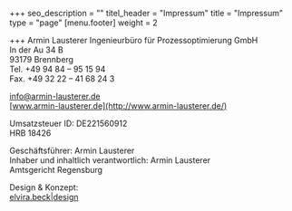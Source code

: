 +++
seo_description = ""
titel_header = "Impressum"
title = "Impressum"
type = "page"
[menu.footer]
weight = 2

+++
Armin Lausterer Ingenieurbüro für Prozessoptimierung GmbH  
In der Au 34 B  
93179 Brennberg  
Tel. +49 94 84 – 95 15 94  
Fax. +49 32 22 – 41 68 24 3

[info@armin-lausterer.de  
](mailto:info@armin-lausterer.de)[www.armin-lausterer.de](http://www.armin-lausterer.de/)

Umsatzsteuer ID: DE221560912  
HRB 18426

Geschäftsführer: Armin Lausterer  
Inhaber und inhaltlich verantwortlich: Armin Lausterer  
Amtsgericht Regensburg

Design & Konzept:  
[elvira.beck|design](http://elvirabeck-design.de/)